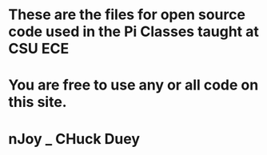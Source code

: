 # These are the files for open source code used in the Pi Classes taught at CSU ECE
# You are free to use any or all code on this site.
# nJoy   _ CHuck Duey
